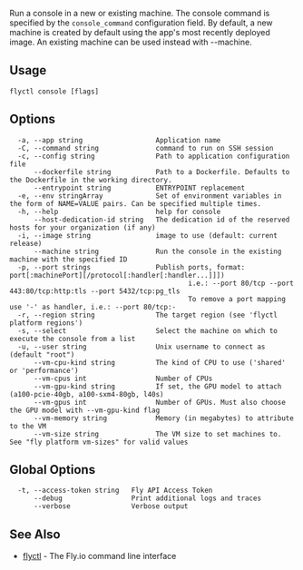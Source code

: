 Run a console in a new or existing machine. The console command is
specified by the `console_command` configuration field. By default, a
new machine is created by default using the app's most recently deployed
image. An existing machine can be used instead with --machine.

## Usage
~~~
flyctl console [flags]
~~~

## Options

~~~
  -a, --app string                  Application name
  -C, --command string              command to run on SSH session
  -c, --config string               Path to application configuration file
      --dockerfile string           Path to a Dockerfile. Defaults to the Dockerfile in the working directory.
      --entrypoint string           ENTRYPOINT replacement
  -e, --env stringArray             Set of environment variables in the form of NAME=VALUE pairs. Can be specified multiple times.
  -h, --help                        help for console
      --host-dedication-id string   The dedication id of the reserved hosts for your organization (if any)
  -i, --image string                image to use (default: current release)
      --machine string              Run the console in the existing machine with the specified ID
  -p, --port strings                Publish ports, format: port[:machinePort][/protocol[:handler[:handler...]]])
                                    		i.e.: --port 80/tcp --port 443:80/tcp:http:tls --port 5432/tcp:pg_tls
                                    		To remove a port mapping use '-' as handler, i.e.: --port 80/tcp:-
  -r, --region string               The target region (see 'flyctl platform regions')
  -s, --select                      Select the machine on which to execute the console from a list
  -u, --user string                 Unix username to connect as (default "root")
      --vm-cpu-kind string          The kind of CPU to use ('shared' or 'performance')
      --vm-cpus int                 Number of CPUs
      --vm-gpu-kind string          If set, the GPU model to attach (a100-pcie-40gb, a100-sxm4-80gb, l40s)
      --vm-gpus int                 Number of GPUs. Must also choose the GPU model with --vm-gpu-kind flag
      --vm-memory string            Memory (in megabytes) to attribute to the VM
      --vm-size string              The VM size to set machines to. See "fly platform vm-sizes" for valid values
~~~

## Global Options

~~~
  -t, --access-token string   Fly API Access Token
      --debug                 Print additional logs and traces
      --verbose               Verbose output
~~~

## See Also

* [flyctl](/docs/flyctl/help/)	 - The Fly.io command line interface

